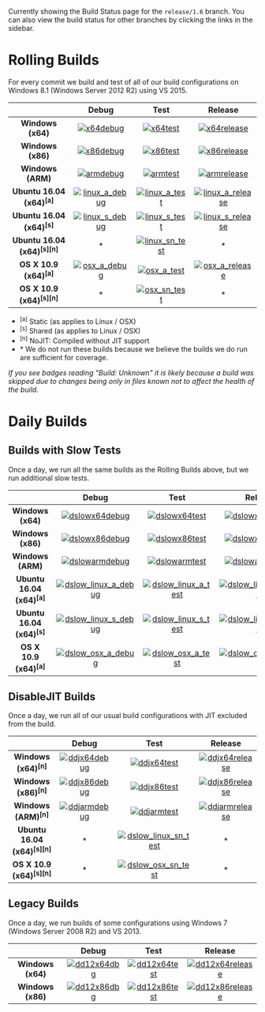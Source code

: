 Currently showing the Build Status page for the `release/1.6` branch. You can also view the build status for other branches by clicking the links in the sidebar.

# Rolling Builds

For every commit we build and test of all of our build configurations on Windows 8.1 (Windows Server 2012 R2) using VS 2015.

|                               | __Debug__ | __Test__ | __Release__ |
|:-----------------------------:|:---------:|:--------:|:-----------:|
| __Windows (x64)__             | [![x64debug][x64dbgicon]][x64dbglink] | [![x64test][x64testicon]][x64testlink] | [![x64release][x64relicon]][x64rellink] |
| __Windows (x86)__             | [![x86debug][x86dbgicon]][x86dbglink] | [![x86test][x86testicon]][x86testlink] | [![x86release][x86relicon]][x86rellink] |
| __Windows (ARM)__             | [![armdebug][armdbgicon]][armdbglink] | [![armtest][armtesticon]][armtestlink] | [![armrelease][armrelicon]][armrellink] |
| __Ubuntu 16.04 (x64)<sup>[a]</sup>__     | [![linux_a_debug][linux_a_dbgicon]][linux_a_dbglink] | [![linux_a_test][linux_a_testicon]][linux_a_testlink] | [![linux_a_release][linux_a_relicon]][linux_a_rellink] |
| __Ubuntu 16.04 (x64)<sup>[s]</sup>__     | [![linux_s_debug][linux_s_dbgicon]][linux_s_dbglink] | [![linux_s_test][linux_s_testicon]][linux_s_testlink] | [![linux_s_release][linux_s_relicon]][linux_s_rellink] |
| __Ubuntu 16.04 (x64)<sup>[s][n]</sup>__  | * | [![linux_sn_test][linux_sn_testicon]][linux_sn_testlink] | * |
| __OS X 10.9 (x64)<sup>[a]</sup>__        | [![osx_a_debug][osx_a_dbgicon]][osx_a_dbglink] | [![osx_a_test][osx_a_testicon]][osx_a_testlink] | [![osx_a_release][osx_a_relicon]][osx_a_rellink] |
| __OS X 10.9 (x64)<sup>[s][n]</sup>__     | * | [![osx_sn_test][osx_sn_testicon]][osx_sn_testlink] | * |

* <sup>[a]</sup> Static (as applies to Linux / OSX)
* <sup>[s]</sup> Shared (as applies to Linux / OSX)
* <sup>[n]</sup> NoJIT: Compiled without JIT support
* \* We do not run these builds because we believe the builds we do run are sufficient for coverage.

*If you see badges reading "Build: Unknown" it is likely because a build was skipped due to changes being only in files known not to affect the health of the build.*

[x64dbgicon]: https://ci2.dot.net/job/Microsoft_ChakraCore/job/release_1.6/job/x64_debug/badge/icon
[x64dbglink]: https://ci2.dot.net/job/Microsoft_ChakraCore/job/release_1.6/job/x64_debug/
[x64testicon]: https://ci2.dot.net/job/Microsoft_ChakraCore/job/release_1.6/job/x64_test/badge/icon
[x64testlink]: https://ci2.dot.net/job/Microsoft_ChakraCore/job/release_1.6/job/x64_test/
[x64relicon]: https://ci2.dot.net/job/Microsoft_ChakraCore/job/release_1.6/job/x64_release/badge/icon
[x64rellink]: https://ci2.dot.net/job/Microsoft_ChakraCore/job/release_1.6/job/x64_release/

[x86dbgicon]: https://ci2.dot.net/job/Microsoft_ChakraCore/job/release_1.6/job/x86_debug/badge/icon
[x86dbglink]: https://ci2.dot.net/job/Microsoft_ChakraCore/job/release_1.6/job/x86_debug/
[x86testicon]: https://ci2.dot.net/job/Microsoft_ChakraCore/job/release_1.6/job/x86_test/badge/icon
[x86testlink]: https://ci2.dot.net/job/Microsoft_ChakraCore/job/release_1.6/job/x86_test/
[x86relicon]: https://ci2.dot.net/job/Microsoft_ChakraCore/job/release_1.6/job/x86_release/badge/icon
[x86rellink]: https://ci2.dot.net/job/Microsoft_ChakraCore/job/release_1.6/job/x86_release/

[armdbgicon]: https://ci2.dot.net/job/Microsoft_ChakraCore/job/release_1.6/job/arm_debug/badge/icon
[armdbglink]: https://ci2.dot.net/job/Microsoft_ChakraCore/job/release_1.6/job/arm_debug/
[armtesticon]: https://ci2.dot.net/job/Microsoft_ChakraCore/job/release_1.6/job/arm_test/badge/icon
[armtestlink]: https://ci2.dot.net/job/Microsoft_ChakraCore/job/release_1.6/job/arm_test/
[armrelicon]: https://ci2.dot.net/job/Microsoft_ChakraCore/job/release_1.6/job/arm_release/badge/icon
[armrellink]: https://ci2.dot.net/job/Microsoft_ChakraCore/job/release_1.6/job/arm_release/

[linux_a_dbgicon]: https://ci2.dot.net/job/Microsoft_ChakraCore/job/release_1.6/job/static_ubuntu_linux_debug/badge/icon
[linux_a_dbglink]: https://ci2.dot.net/job/Microsoft_ChakraCore/job/release_1.6/job/static_ubuntu_linux_debug/
[linux_a_testicon]: https://ci2.dot.net/job/Microsoft_ChakraCore/job/release_1.6/job/static_ubuntu_linux_test/badge/icon
[linux_a_testlink]: https://ci2.dot.net/job/Microsoft_ChakraCore/job/release_1.6/job/static_ubuntu_linux_test/
[linux_a_relicon]: https://ci2.dot.net/job/Microsoft_ChakraCore/job/release_1.6/job/static_ubuntu_linux_release/badge/icon
[linux_a_rellink]: https://ci2.dot.net/job/Microsoft_ChakraCore/job/release_1.6/job/static_ubuntu_linux_release/

[linux_s_dbgicon]: https://ci2.dot.net/job/Microsoft_ChakraCore/job/release_1.6/job/shared_ubuntu_linux_debug/badge/icon
[linux_s_dbglink]: https://ci2.dot.net/job/Microsoft_ChakraCore/job/release_1.6/job/shared_ubuntu_linux_debug/
[linux_s_testicon]: https://ci2.dot.net/job/Microsoft_ChakraCore/job/release_1.6/job/shared_ubuntu_linux_test/badge/icon
[linux_s_testlink]: https://ci2.dot.net/job/Microsoft_ChakraCore/job/release_1.6/job/shared_ubuntu_linux_test/
[linux_s_relicon]: https://ci2.dot.net/job/Microsoft_ChakraCore/job/release_1.6/job/shared_ubuntu_linux_release/badge/icon
[linux_s_rellink]: https://ci2.dot.net/job/Microsoft_ChakraCore/job/release_1.6/job/shared_ubuntu_linux_release/

[linux_sn_dbgicon]: https://ci2.dot.net/job/Microsoft_ChakraCore/job/release_1.6/job/_no_jit_shared_ubuntu_linux_debug/badge/icon
[linux_sn_dbglink]: https://ci2.dot.net/job/Microsoft_ChakraCore/job/release_1.6/job/_no_jit_shared_ubuntu_linux_debug/
[linux_sn_testicon]: https://ci2.dot.net/job/Microsoft_ChakraCore/job/release_1.6/job/_no_jit_shared_ubuntu_linux_test/badge/icon
[linux_sn_testlink]: https://ci2.dot.net/job/Microsoft_ChakraCore/job/release_1.6/job/_no_jit_shared_ubuntu_linux_test/
[linux_sn_relicon]: https://ci2.dot.net/job/Microsoft_ChakraCore/job/release_1.6/job/_no_jit_shared_ubuntu_linux_release/badge/icon
[linux_sn_rellink]: https://ci2.dot.net/job/Microsoft_ChakraCore/job/release_1.6/job/_no_jit_shared_ubuntu_linux_release/

[osx_a_dbgicon]: https://ci2.dot.net/job/Microsoft_ChakraCore/job/release_1.6/job/static_osx_osx_debug/badge/icon
[osx_a_dbglink]: https://ci2.dot.net/job/Microsoft_ChakraCore/job/release_1.6/job/static_osx_osx_debug/
[osx_a_testicon]: https://ci2.dot.net/job/Microsoft_ChakraCore/job/release_1.6/job/static_osx_osx_test/badge/icon
[osx_a_testlink]: https://ci2.dot.net/job/Microsoft_ChakraCore/job/release_1.6/job/static_osx_osx_test/
[osx_a_relicon]: https://ci2.dot.net/job/Microsoft_ChakraCore/job/release_1.6/job/static_osx_osx_release/badge/icon
[osx_a_rellink]: https://ci2.dot.net/job/Microsoft_ChakraCore/job/release_1.6/job/static_osx_osx_release/

[osx_sn_dbgicon]: https://ci2.dot.net/job/Microsoft_ChakraCore/job/release_1.6/job/_no_jit_shared_osx_osx_debug/badge/icon
[osx_sn_dbglink]: https://ci2.dot.net/job/Microsoft_ChakraCore/job/release_1.6/job/_no_jit_shared_osx_osx_debug/
[osx_sn_testicon]: https://ci2.dot.net/job/Microsoft_ChakraCore/job/release_1.6/job/_no_jit_shared_osx_osx_test/badge/icon
[osx_sn_testlink]: https://ci2.dot.net/job/Microsoft_ChakraCore/job/release_1.6/job/_no_jit_shared_osx_osx_test/
[osx_sn_relicon]: https://ci2.dot.net/job/Microsoft_ChakraCore/job/release_1.6/job/_no_jit_shared_osx_osx_release/badge/icon
[osx_sn_rellink]: https://ci2.dot.net/job/Microsoft_ChakraCore/job/release_1.6/job/_no_jit_shared_osx_osx_release/

# Daily Builds

## Builds with Slow Tests

Once a day, we run all the same builds as the Rolling Builds above, but we run additional slow tests.

|                               | __Debug__ | __Test__ | __Release__ |
|:-----------------------------:|:---------:|:--------:|:-----------:|
| __Windows (x64)__             | [![dslowx64debug][dslowx64dbgicon]][dslowx64dbglink] | [![dslowx64test][dslowx64testicon]][dslowx64testlink] | [![dslowx64release][dslowx64relicon]][dslowx64rellink] |
| __Windows (x86)__             | [![dslowx86debug][dslowx86dbgicon]][dslowx86dbglink] | [![dslowx86test][dslowx86testicon]][dslowx86testlink] | [![dslowx86release][dslowx86relicon]][dslowx86rellink] |
| __Windows (ARM)__             | [![dslowarmdebug][dslowarmdbgicon]][dslowarmdbglink] | [![dslowarmtest][dslowarmtesticon]][dslowarmtestlink] | [![dslowarmrelease][dslowarmrelicon]][dslowarmrellink] |
| __Ubuntu 16.04 (x64)<sup>[a]</sup>__     | [![dslow_linux_a_debug][dslow_linux_a_dbgicon]][dslow_linux_a_dbglink] | [![dslow_linux_a_test][dslow_linux_a_testicon]][dslow_linux_a_testlink] | [![dslow_linux_a_release][dslow_linux_a_relicon]][dslow_linux_a_rellink] |
| __Ubuntu 16.04 (x64)<sup>[s]</sup>__     | [![dslow_linux_s_debug][dslow_linux_s_dbgicon]][dslow_linux_s_dbglink] | [![dslow_linux_s_test][dslow_linux_s_testicon]][dslow_linux_s_testlink] | [![dslow_linux_s_release][dslow_linux_s_relicon]][dslow_linux_s_rellink] |
| __OS X 10.9 (x64)<sup>[a]</sup>__        | [![dslow_osx_a_debug][dslow_osx_a_dbgicon]][dslow_osx_a_dbglink] | [![dslow_osx_a_test][dslow_osx_a_testicon]][dslow_osx_a_testlink] | [![dslow_osx_a_release][dslow_osx_a_relicon]][dslow_osx_a_rellink] |

[dslowx64dbgicon]: https://ci2.dot.net/job/Microsoft_ChakraCore/job/release_1.6/job/daily_slow_x64_debug/badge/icon
[dslowx64dbglink]: https://ci2.dot.net/job/Microsoft_ChakraCore/job/release_1.6/job/daily_slow_x64_debug/
[dslowx64testicon]: https://ci2.dot.net/job/Microsoft_ChakraCore/job/release_1.6/job/daily_slow_x64_test/badge/icon
[dslowx64testlink]: https://ci2.dot.net/job/Microsoft_ChakraCore/job/release_1.6/job/daily_slow_x64_test/
[dslowx64relicon]: https://ci2.dot.net/job/Microsoft_ChakraCore/job/release_1.6/job/daily_slow_x64_release/badge/icon
[dslowx64rellink]: https://ci2.dot.net/job/Microsoft_ChakraCore/job/release_1.6/job/daily_slow_x64_release/

[dslowx86dbgicon]: https://ci2.dot.net/job/Microsoft_ChakraCore/job/release_1.6/job/daily_slow_x86_debug/badge/icon
[dslowx86dbglink]: https://ci2.dot.net/job/Microsoft_ChakraCore/job/release_1.6/job/daily_slow_x86_debug/
[dslowx86testicon]: https://ci2.dot.net/job/Microsoft_ChakraCore/job/release_1.6/job/daily_slow_x86_test/badge/icon
[dslowx86testlink]: https://ci2.dot.net/job/Microsoft_ChakraCore/job/release_1.6/job/daily_slow_x86_test/
[dslowx86relicon]: https://ci2.dot.net/job/Microsoft_ChakraCore/job/release_1.6/job/daily_slow_x86_release/badge/icon
[dslowx86rellink]: https://ci2.dot.net/job/Microsoft_ChakraCore/job/release_1.6/job/daily_slow_x86_release/

[dslowarmdbgicon]: https://ci2.dot.net/job/Microsoft_ChakraCore/job/release_1.6/job/daily_slow_arm_debug/badge/icon
[dslowarmdbglink]: https://ci2.dot.net/job/Microsoft_ChakraCore/job/release_1.6/job/daily_slow_arm_debug/
[dslowarmtesticon]: https://ci2.dot.net/job/Microsoft_ChakraCore/job/release_1.6/job/daily_slow_arm_test/badge/icon
[dslowarmtestlink]: https://ci2.dot.net/job/Microsoft_ChakraCore/job/release_1.6/job/daily_slow_arm_test/
[dslowarmrelicon]: https://ci2.dot.net/job/Microsoft_ChakraCore/job/release_1.6/job/daily_slow_arm_release/badge/icon
[dslowarmrellink]: https://ci2.dot.net/job/Microsoft_ChakraCore/job/release_1.6/job/daily_slow_arm_release/

[dslow_linux_a_dbgicon]: https://ci2.dot.net/job/Microsoft_ChakraCore/job/release_1.6/job/static_ubuntu_linux_debug/badge/icon
[dslow_linux_a_dbglink]: https://ci2.dot.net/job/Microsoft_ChakraCore/job/release_1.6/job/static_ubuntu_linux_debug/
[dslow_linux_a_testicon]: https://ci2.dot.net/job/Microsoft_ChakraCore/job/release_1.6/job/static_ubuntu_linux_test/badge/icon
[dslow_linux_a_testlink]: https://ci2.dot.net/job/Microsoft_ChakraCore/job/release_1.6/job/static_ubuntu_linux_test/
[dslow_linux_a_relicon]: https://ci2.dot.net/job/Microsoft_ChakraCore/job/release_1.6/job/static_ubuntu_linux_release/badge/icon
[dslow_linux_a_rellink]: https://ci2.dot.net/job/Microsoft_ChakraCore/job/release_1.6/job/static_ubuntu_linux_release/

[dslow_linux_s_dbgicon]: https://ci2.dot.net/job/Microsoft_ChakraCore/job/release_1.6/job/shared_ubuntu_linux_debug/badge/icon
[dslow_linux_s_dbglink]: https://ci2.dot.net/job/Microsoft_ChakraCore/job/release_1.6/job/shared_ubuntu_linux_debug/
[dslow_linux_s_testicon]: https://ci2.dot.net/job/Microsoft_ChakraCore/job/release_1.6/job/shared_ubuntu_linux_test/badge/icon
[dslow_linux_s_testlink]: https://ci2.dot.net/job/Microsoft_ChakraCore/job/release_1.6/job/shared_ubuntu_linux_test/
[dslow_linux_s_relicon]: https://ci2.dot.net/job/Microsoft_ChakraCore/job/release_1.6/job/shared_ubuntu_linux_release/badge/icon
[dslow_linux_s_rellink]: https://ci2.dot.net/job/Microsoft_ChakraCore/job/release_1.6/job/shared_ubuntu_linux_release/

[dslow_osx_a_dbgicon]: https://ci2.dot.net/job/Microsoft_ChakraCore/job/release_1.6/job/static_osx_osx_debug/badge/icon
[dslow_osx_a_dbglink]: https://ci2.dot.net/job/Microsoft_ChakraCore/job/release_1.6/job/static_osx_osx_debug/
[dslow_osx_a_testicon]: https://ci2.dot.net/job/Microsoft_ChakraCore/job/release_1.6/job/static_osx_osx_test/badge/icon
[dslow_osx_a_testlink]: https://ci2.dot.net/job/Microsoft_ChakraCore/job/release_1.6/job/static_osx_osx_test/
[dslow_osx_a_relicon]: https://ci2.dot.net/job/Microsoft_ChakraCore/job/release_1.6/job/static_osx_osx_release/badge/icon
[dslow_osx_a_rellink]: https://ci2.dot.net/job/Microsoft_ChakraCore/job/release_1.6/job/static_osx_osx_release/

## DisableJIT Builds

Once a day, we run all of our usual build configurations with JIT excluded from the build.

|                   | __Debug__ | __Test__ | __Release__ |
|:-----------------:|:---------:|:--------:|:-----------:|
| __Windows (x64)<sup>[n]</sup>__ | [![ddjx64debug][ddjx64dbgicon]][ddjx64dbglink] | [![ddjx64test][ddjx64testicon]][ddjx64testlink] | [![ddjx64release][ddjx64relicon]][ddjx64rellink] |
| __Windows (x86)<sup>[n]</sup>__ | [![ddjx86debug][ddjx86dbgicon]][ddjx86dbglink] | [![ddjx86test][ddjx86testicon]][ddjx86testlink] | [![ddjx86release][ddjx86relicon]][ddjx86rellink] |
| __Windows (ARM)<sup>[n]</sup>__ | [![ddjarmdebug][ddjarmdbgicon]][ddjarmdbglink] | [![ddjarmtest][ddjarmtesticon]][ddjarmtestlink] | [![ddjarmrelease][ddjarmrelicon]][ddjarmrellink] |
| __Ubuntu 16.04 (x64)<sup>[s][n]</sup>__  | * | [![dslow_linux_sn_test][dslow_linux_sn_testicon]][dslow_linux_sn_testlink] | * |
| __OS X 10.9 (x64)<sup>[s][n]</sup>__     | * | [![dslow_osx_sn_test][dslow_osx_sn_testicon]][dslow_osx_sn_testlink] | * |

[ddjx64dbgicon]: https://ci2.dot.net/job/Microsoft_ChakraCore/job/release_1.6/job/daily_disablejit_x64_debug/badge/icon
[ddjx64dbglink]: https://ci2.dot.net/job/Microsoft_ChakraCore/job/release_1.6/job/daily_disablejit_x64_debug/
[ddjx64testicon]: https://ci2.dot.net/job/Microsoft_ChakraCore/job/release_1.6/job/daily_disablejit_x64_test/badge/icon
[ddjx64testlink]: https://ci2.dot.net/job/Microsoft_ChakraCore/job/release_1.6/job/daily_disablejit_x64_test/
[ddjx64relicon]: https://ci2.dot.net/job/Microsoft_ChakraCore/job/release_1.6/job/daily_disablejit_x64_release/badge/icon
[ddjx64rellink]: https://ci2.dot.net/job/Microsoft_ChakraCore/job/release_1.6/job/daily_disablejit_x64_release/

[ddjx86dbgicon]: https://ci2.dot.net/job/Microsoft_ChakraCore/job/release_1.6/job/daily_disablejit_x86_debug/badge/icon
[ddjx86dbglink]: https://ci2.dot.net/job/Microsoft_ChakraCore/job/release_1.6/job/daily_disablejit_x86_debug/
[ddjx86testicon]: https://ci2.dot.net/job/Microsoft_ChakraCore/job/release_1.6/job/daily_disablejit_x86_test/badge/icon
[ddjx86testlink]: https://ci2.dot.net/job/Microsoft_ChakraCore/job/release_1.6/job/daily_disablejit_x86_test/
[ddjx86relicon]: https://ci2.dot.net/job/Microsoft_ChakraCore/job/release_1.6/job/daily_disablejit_x86_release/badge/icon
[ddjx86rellink]: https://ci2.dot.net/job/Microsoft_ChakraCore/job/release_1.6/job/daily_disablejit_x86_release/

[ddjarmdbgicon]: https://ci2.dot.net/job/Microsoft_ChakraCore/job/release_1.6/job/daily_disablejit_arm_debug/badge/icon
[ddjarmdbglink]: https://ci2.dot.net/job/Microsoft_ChakraCore/job/release_1.6/job/daily_disablejit_arm_debug/
[ddjarmtesticon]: https://ci2.dot.net/job/Microsoft_ChakraCore/job/release_1.6/job/daily_disablejit_arm_test/badge/icon
[ddjarmtestlink]: https://ci2.dot.net/job/Microsoft_ChakraCore/job/release_1.6/job/daily_disablejit_arm_test/
[ddjarmrelicon]: https://ci2.dot.net/job/Microsoft_ChakraCore/job/release_1.6/job/daily_disablejit_arm_release/badge/icon
[ddjarmrellink]: https://ci2.dot.net/job/Microsoft_ChakraCore/job/release_1.6/job/daily_disablejit_arm_release/

[dslow_linux_sn_dbgicon]: https://ci2.dot.net/job/Microsoft_ChakraCore/job/release_1.6/job/_no_jit_shared_ubuntu_linux_debug/badge/icon
[dslow_linux_sn_dbglink]: https://ci2.dot.net/job/Microsoft_ChakraCore/job/release_1.6/job/_no_jit_shared_ubuntu_linux_debug/
[dslow_linux_sn_testicon]: https://ci2.dot.net/job/Microsoft_ChakraCore/job/release_1.6/job/_no_jit_shared_ubuntu_linux_test/badge/icon
[dslow_linux_sn_testlink]: https://ci2.dot.net/job/Microsoft_ChakraCore/job/release_1.6/job/_no_jit_shared_ubuntu_linux_test/
[dslow_linux_sn_relicon]: https://ci2.dot.net/job/Microsoft_ChakraCore/job/release_1.6/job/_no_jit_shared_ubuntu_linux_release/badge/icon
[dslow_linux_sn_rellink]: https://ci2.dot.net/job/Microsoft_ChakraCore/job/release_1.6/job/_no_jit_shared_ubuntu_linux_release/

[dslow_osx_sn_dbgicon]: https://ci2.dot.net/job/Microsoft_ChakraCore/job/release_1.6/job/_no_jit_shared_osx_osx_debug/badge/icon
[dslow_osx_sn_dbglink]: https://ci2.dot.net/job/Microsoft_ChakraCore/job/release_1.6/job/_no_jit_shared_osx_osx_debug/
[dslow_osx_sn_testicon]: https://ci2.dot.net/job/Microsoft_ChakraCore/job/release_1.6/job/_no_jit_shared_osx_osx_test/badge/icon
[dslow_osx_sn_testlink]: https://ci2.dot.net/job/Microsoft_ChakraCore/job/release_1.6/job/_no_jit_shared_osx_osx_test/
[dslow_osx_sn_relicon]: https://ci2.dot.net/job/Microsoft_ChakraCore/job/release_1.6/job/_no_jit_shared_osx_osx_release/badge/icon
[dslow_osx_sn_rellink]: https://ci2.dot.net/job/Microsoft_ChakraCore/job/release_1.6/job/_no_jit_shared_osx_osx_release/

## Legacy Builds

Once a day, we run builds of some configurations using Windows 7 (Windows Server 2008 R2) and VS 2013.

|                   | __Debug__ | __Test__ | __Release__ |
|:-----------------:|:---------------:|:--------------:|:-----------------:|
| __Windows (x64)__ | [![dd12x64dbg][dd12x64dbgicon]][dd12x64dbglink] | [![dd12x64test][dd12x64testicon]][dd12x64testlink] | [![dd12x64release][dd12x64relicon]][dd12x64rellink] |
| __Windows (x86)__ | [![dd12x86dbg][dd12x86dbgicon]][dd12x86dbglink] | [![dd12x86test][dd12x86testicon]][dd12x86testlink] | [![dd12x86release][dd12x86relicon]][dd12x86rellink] |

[dd12x64dbgicon]: https://ci2.dot.net/job/Microsoft_ChakraCore/job/release_1.6/job/daily_dev12_x64_debug/badge/icon
[dd12x64dbglink]: https://ci2.dot.net/job/Microsoft_ChakraCore/job/release_1.6/job/daily_dev12_x64_debug/
[dd12x64testicon]: https://ci2.dot.net/job/Microsoft_ChakraCore/job/release_1.6/job/daily_dev12_x64_test/badge/icon
[dd12x64testlink]: https://ci2.dot.net/job/Microsoft_ChakraCore/job/release_1.6/job/daily_dev12_x64_test/
[dd12x64relicon]: https://ci2.dot.net/job/Microsoft_ChakraCore/job/release_1.6/job/daily_dev12_x64_release/badge/icon
[dd12x64rellink]: https://ci2.dot.net/job/Microsoft_ChakraCore/job/release_1.6/job/daily_dev12_x64_release/

[dd12x86dbgicon]: https://ci2.dot.net/job/Microsoft_ChakraCore/job/release_1.6/job/daily_dev12_x86_debug/badge/icon
[dd12x86dbglink]: https://ci2.dot.net/job/Microsoft_ChakraCore/job/release_1.6/job/daily_dev12_x86_debug/
[dd12x86testicon]: https://ci2.dot.net/job/Microsoft_ChakraCore/job/release_1.6/job/daily_dev12_x86_test/badge/icon
[dd12x86testlink]: https://ci2.dot.net/job/Microsoft_ChakraCore/job/release_1.6/job/daily_dev12_x86_test/
[dd12x86relicon]: https://ci2.dot.net/job/Microsoft_ChakraCore/job/release_1.6/job/daily_dev12_x86_release/badge/icon
[dd12x86rellink]: https://ci2.dot.net/job/Microsoft_ChakraCore/job/release_1.6/job/daily_dev12_x86_release/
